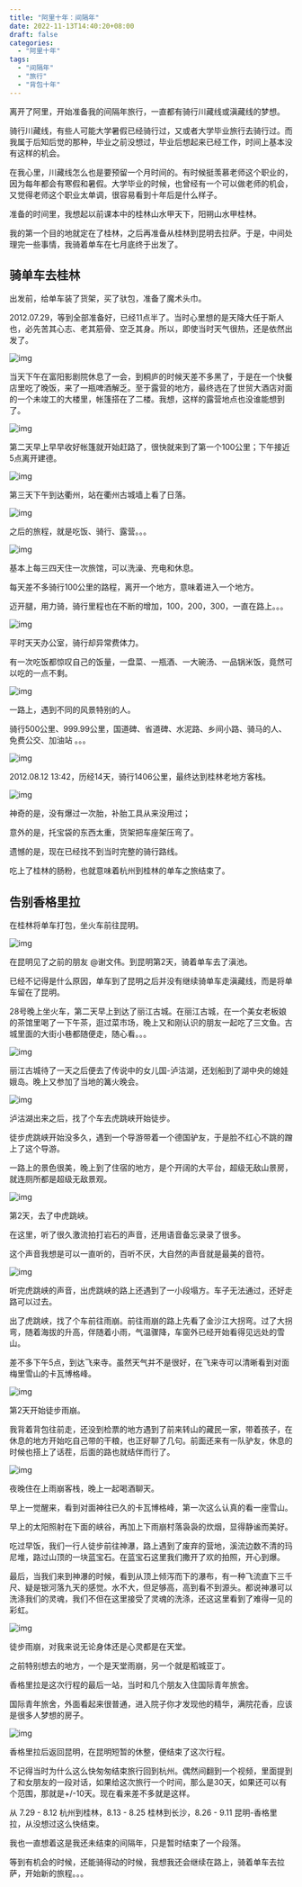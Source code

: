 ```yaml
---
title: "阿里十年：间隔年"
date: 2022-11-13T14:40:20+08:00
draft: false
categories:
  - "阿里十年"
tags:
  - "间隔年"
  - "旅行"
  - "背包十年"
---
```


离开了阿里，开始准备我的间隔年旅行，一直都有骑行川藏线或滇藏线的梦想。

骑行川藏线，有些人可能大学暑假已经骑行过，又或者大学毕业旅行去骑行过。而我属于后知后觉的那种，毕业之前没想过，毕业后想起来已经工作，时间上基本没有这样的机会。

在我心里，川藏线怎么也是要预留一个月时间的。有时候挺羡慕老师这个职业的，因为每年都会有寒假和暑假。大学毕业的时候，也曾经有一个可以做老师的机会，又觉得老师这个职业太单调，很容易看到十年后是什么样子。

准备的时间里，我想起以前课本中的桂林山水甲天下，阳朔山水甲桂林。

我的第一个目的地就定在了桂林，之后再准备从桂林到昆明去拉萨。于是，中间处理完一些事情，我骑着单车在七月底终于出发了。

## 骑单车去桂林

出发前，给单车装了货架，买了驮包，准备了魔术头巾。

2012.07.29，等到全部准备好，已经11点半了。当时心里想的是天降大任于斯人也，必先苦其心志、老其筋骨、空乏其身。所以，即使当时天气很热，还是依然出发了。

![img](https://cdn.nlark.com/yuque/0/2022/png/177619/1668592640073-b0acb310-6482-488e-9e63-fb99f0700bf2.png)



当天下午在富阳影剧院休息了一会，到桐庐的时候天差不多黑了，于是在一个快餐店里吃了晚饭，来了一瓶啤酒解乏。至于露营的地方，最终选在了世贸大酒店对面的一个未竣工的大楼里，帐篷搭在了二楼。我想，这样的露营地点也没谁能想到了。

![img](https://cdn.nlark.com/yuque/0/2022/png/177619/1668593193265-5c10cca8-da39-4931-88e2-fb2c57a03173.png)



第二天早上早早收好帐篷就开始赶路了，很快就来到了第一个100公里；下午接近5点离开建德。

![img](https://cdn.nlark.com/yuque/0/2022/png/177619/1668597492089-965b15ee-c9df-4cb9-8d6d-242233bb3986.png)



第三天下午到达衢州，站在衢州古城墙上看了日落。

![img](https://cdn.nlark.com/yuque/0/2022/png/177619/1668597828079-0805d292-5b2c-4d27-8297-c1f6015663cf.png)



之后的旅程，就是吃饭、骑行、露营。。。

![img](https://cdn.nlark.com/yuque/0/2022/png/177619/1668433789987-ec4b4ceb-1730-4fd3-973a-12780b221691.png)



基本上每三四天住一次旅馆，可以洗澡、充电和休息。

每天差不多骑行100公里的路程，离开一个地方，意味着进入一个地方。

迈开腿，用力骑，骑行里程也在不断的增加，100，200，300，一直在路上。。。

![img](https://cdn.nlark.com/yuque/0/2022/png/177619/1668598074639-a624a93f-103a-4cb7-b1eb-943b2c41b105.png)

平时天天办公室，骑行却异常费体力。

有一次吃饭都惊叹自己的饭量，一盘菜、一瓶酒、一大碗汤、一品锅米饭，竟然可以吃的一点不剩。

![img](https://cdn.nlark.com/yuque/0/2022/png/177619/1668598532811-45727902-83c9-411f-b212-3d22ca5c1db3.png)



一路上，遇到不同的风景特别的人。

骑行500公里、999.99公里，国道碑、省道碑、水泥路、乡间小路、骑马的人、免费公交、加油站 。。。

![img](https://cdn.nlark.com/yuque/0/2022/png/177619/1668600841302-ff1b0900-11c2-4eb8-8c60-cffbc7912dec.png)



2012.08.12 13:42，历经14天，骑行1406公里，最终达到桂林老地方客栈。

![img](https://cdn.nlark.com/yuque/0/2022/png/177619/1668600442820-63641dc9-a948-4703-967a-fba4b290eb95.png)



神奇的是，没有爆过一次胎，补胎工具从来没用过；

意外的是，托宝袋的东西太重，货架把车座架压弯了。

遗憾的是，现在已经找不到当时完整的骑行路线。

吃上了桂林的肠粉，也就意味着杭州到桂林的单车之旅结束了。

## 告别香格里拉

在桂林将单车打包，坐火车前往昆明。

![img](https://cdn.nlark.com/yuque/0/2022/png/177619/1668602756440-cb3ae878-b695-4b03-b428-3c02572c4b84.png)

在昆明见了之前的朋友 @谢文伟。到昆明第2天，骑着单车去了滇池。

已经不记得是什么原因，单车到了昆明之后并没有继续骑单车走滇藏线，而是将单车留在了昆明。

28号晚上坐火车，第二天早上到达了丽江古城。在丽江古城，在一个美女老板娘的茶馆里喝了一下午茶，逛过菜市场，晚上又和刚认识的朋友一起吃了三文鱼。古城里面的大街小巷都随便走，随心看。。。

![img](https://cdn.nlark.com/yuque/0/2022/png/177619/1668603216118-65f5e059-f9ad-488e-b2f8-ab7e06702b21.png)

丽江古城待了一天之后便去了传说中的女儿国-泸沽湖，还划船到了湖中央的媳娃娥岛。晚上又参加了当地的篝火晚会。

![img](https://cdn.nlark.com/yuque/0/2022/png/177619/1668603830891-0ff0e51e-bc7a-49d2-a052-6ce39470e487.png)

泸沽湖出来之后，找了个车去虎跳峡开始徒步。

徒步虎跳峡开始没多久，遇到一个导游带着一个德国驴友，于是脸不红心不跳的蹭上了这个导游。

一路上的景色很美，晚上到了住宿的地方，是个开阔的大平台，超级无敌山景房，就连厕所都是超级无敌景观。

![img](https://cdn.nlark.com/yuque/0/2022/png/177619/1668731518946-c5616a35-5bab-4940-8b60-56ceb3f217b3.png)

第2天，去了中虎跳峡。

在这里，听了很久激流拍打岩石的声音，还用语音备忘录录了很多。

这个声音我想是可以一直听的，百听不厌，大自然的声音就是最美的音符。

![img](https://cdn.nlark.com/yuque/0/2022/png/177619/1668732154676-a14b0c04-93ee-49cd-9269-67187c83c0b9.png)



听完虎跳峡的声音，出虎跳峡的路上还遇到了一小段塌方。车子无法通过，还好走路可以过去。

出了虎跳峡，找了个车前往雨崩。前往雨崩的路上先看了金沙江大拐弯。过了大拐弯，随着海拔的升高，伴随着小雨，气温骤降，车窗外已经开始看得见远处的雪山。

差不多下午5点，到达飞来寺。虽然天气并不是很好，在飞来寺可以清晰看到对面梅里雪山的卡瓦博格峰。

![img](https://cdn.nlark.com/yuque/0/2022/png/177619/1668733273770-db4e2728-a8d0-4fac-93f9-3b6f2eabb2a8.png)

第2天开始徒步雨崩。

我背着背包往前走，还没到检票的地方遇到了前来转山的藏民一家，带着孩子，在休息的地方开始吃自己带的干粮，也正好聊了几句。前面还来有一队驴友，休息的时候也搭上了话茬，后面的路也就结伴而行了。

![img](https://cdn.nlark.com/yuque/0/2022/png/177619/1668733625556-83627a3d-224d-4f78-a946-be91e8f72950.png)

夜晚住在上雨崩客栈，晚上一起喝酒聊天。

早上一觉醒来，看到对面神往已久的卡瓦博格峰，第一次这么认真的看一座雪山。

早上的太阳照射在下面的峡谷，再加上下雨崩村落袅袅的炊烟，显得静谧而美好。

吃过早饭，我们一行人徒步前往神瀑，路上遇到了废弃的营地，溪流边数不清的玛尼堆，路过山顶的一块蓝宝石。在蓝宝石这里我们撒开了欢的拍照，开心到爆。

最后，当我们来到神瀑的时候，看到从顶上倾泻而下的瀑布，有一种飞流直下三千尺、疑是银河落九天的感觉。水不大，但足够高，高到看不到源头。都说神瀑可以洗涤我们的灵魂，我们不但在这里接受了灵魂的洗涤，还这这里看到了难得一见的彩虹。

![img](https://cdn.nlark.com/yuque/0/2022/png/177619/1668734291608-cd73eff9-1b07-4f27-9fc1-c10fc03f5143.png)

徒步雨崩，对我来说无论身体还是心灵都是在天堂。

之前特别想去的地方，一个是天堂雨崩，另一个就是稻城亚丁。

香格里拉是这次行程的最后一站，当时和几个朋友入住国际青年旅舍。

国际青年旅舍，外面看起来很普通，进入院子你才发现他的精华，满院花香，应该是很多人梦想的房子。

![img](https://cdn.nlark.com/yuque/0/2022/png/177619/1668735699458-bcc427b9-9cdd-4735-917c-b0caa3533df6.png)



香格里拉后返回昆明，在昆明短暂的休整，便结束了这次行程。

不记得当时为什么这么快匆匆结束旅行回到杭州。偶然间翻到一个视频，里面提到了和女朋友的一段对话，如果给这次旅行一个时间，那么是30天，如果还可以有个范围，那就是+/-10天。现在看来差不多就是这样。

从 7.29 - 8.12 杭州到桂林，8.13 - 8.25 桂林到长沙，8.26 - 9.11 昆明-香格里拉，从没想过这么快结束。

我也一直想着这是我还未结束的间隔年，只是暂时结束了一个段落。

等到有机会的时候，还能骑得动的时候，我想我还会继续在路上，骑着单车去拉萨，开始新的旅程。。。